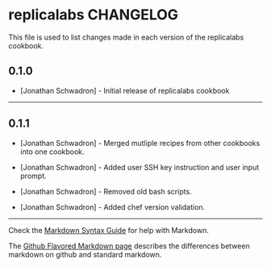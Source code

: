 replicalabs CHANGELOG
=====================

This file is used to list changes made in each version of the replicalabs cookbook.

0.1.0
-----
- [Jonathan Schwadron] - Initial release of replicalabs cookbook

- - -

0.1.1
-----
- [Jonathan Schwadron] - Merged mutliple recipes from other cookbooks into one cookbook.

- [Jonathan Schwadron] - Added user SSH key instruction and user input prompt.

- [Jonathan Schwadron] - Removed old bash scripts.

- [Jonathan Schwadron] - Added chef version validation.
- - -


Check the [Markdown Syntax Guide](http://daringfireball.net/projects/markdown/syntax) for help with Markdown.

The [Github Flavored Markdown page](http://github.github.com/github-flavored-markdown/) describes the differences between markdown on github and standard markdown.
